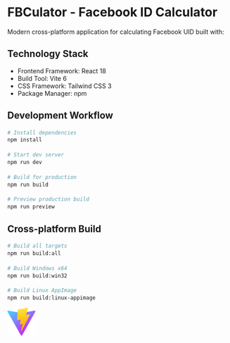 # FBCulator - Facebook ID Calculator

Modern cross-platform application for calculating Facebook UID built with:

## Technology Stack
- Frontend Framework: React 18
- Build Tool: Vite 6
- CSS Framework: Tailwind CSS 3
- Package Manager: npm

## Development Workflow
```bash
# Install dependencies
npm install

# Start dev server
npm run dev

# Build for production
npm run build

# Preview production build
npm run preview
```

## Cross-platform Build
```bash
# Build all targets
npm run build:all

# Build Windows x64
npm run build:win32

# Build Linux AppImage
npm run build:linux-appimage
```

![Architecture Diagram](/public/vite.svg)